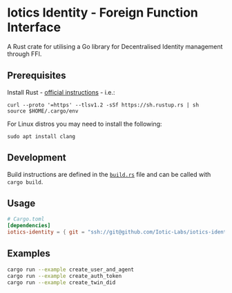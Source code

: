# Iotics Identity - Foreign Function Interface
A Rust crate for utilising a Go library for Decentralised Identity management through FFI.


## Prerequisites
Install Rust - [official instructions](https://www.rust-lang.org/tools/install) - i.e.:
```shell
curl --proto '=https' --tlsv1.2 -sSf https://sh.rustup.rs | sh
source $HOME/.cargo/env
```
For Linux distros you may need to install the following:
```shell
sudo apt install clang
```


## Development
Build instructions are defined in the [`build.rs`](./build.rs) file and can be called with `cargo build`.  

## Usage

```toml
# Cargo.toml
[dependencies]
iotics-identity = { git = "ssh://git@github.com/Iotic-Labs/iotics-identity-go.git" }
```

## Examples

```bash
cargo run --example create_user_and_agent
cargo run --example create_auth_token
cargo run --example create_twin_did
```
